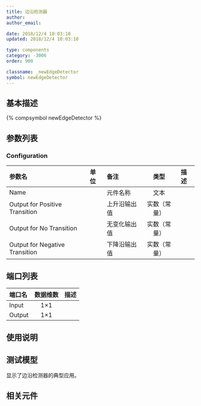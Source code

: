 ```yaml
---
title: 边沿检测器
author: 
author_email:

date: 2018/12/4 10:03:10
updated: 2018/12/4 10:03:10

type: components
category: -3006
order: 900

classname: _newEdgeDetector
symbol: newEdgeDetector
---
```

## 基本描述
{% compsymbol newEdgeDetector %}

## 参数列表
### Configuration
| 参数名 | 单位 | 备注 | 类型 | 描述 |
| :--- | :--- | :--- | :--: | :--- |
| Name |  | 元件名称 | 文本 |  |
| Output for Positive Transition |  | 上升沿输出值 | 实数（常量） |  |
| Output for No Transition |  | 无变化输出值 | 实数（常量） |  |
| Output for Negative Transition |  | 下降沿输出值 | 实数（常量） |  |


## 端口列表

| 端口名 | 数据维数 | 描述 |
| :--- | :--:  | :--- |
| Input | 1×1 | |                   
| Output | 1×1 | |                   

## 使用说明


## 测试模型
[<test name>](<test link>)显示了边沿检测器的典型应用。

## 相关元件


